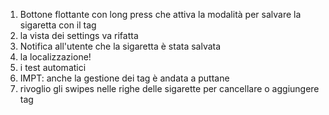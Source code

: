 1. Bottone flottante con long press che attiva la modalità per salvare la sigaretta con il tag
2. la vista dei settings va rifatta
3. Notifica all'utente che la sigaretta è stata salvata    
4. la localizzazione!
5. i test automatici
6. IMPT: anche la gestione dei tag è andata a puttane
7. rivoglio gli swipes nelle righe delle sigarette per cancellare o aggiungere tag